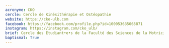 ```yaml
---
acronyme: CKO
cercle: Cercle de Kinésithérapie et Ostéopathie
website: https://cko-ulb.com
facebook: https://facebook.com/profile.php?id=100053635065871
instagram: https://instagram.com/cko_ulb/
brief: Cercle des Étudiant•e•s de la Faculté des Sciences de la Motricité
baptismal: True
---
```

